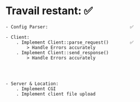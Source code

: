 # Travail restant: ✅

    - Config Parser:                               ✅

    - Client:
        . Implement Client::parse_request()        ✅
            > Handle Errors accurately
        . Implement Client::send_response()
            > Handle Errors accurately




    - Server & Location:
        . Implement CGI
        . Implement client file upload
